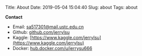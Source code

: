 Title: About 
Date: 2019-05-04 15:04:40
Slug: about
Tags: about 

**Contact**

- Email: sa517301@mail.ustc.edu.cn
- Github: [github.com/jerrylsu](https://github.com/jerrylsu)
- Kaggle: [https://www.kaggle.com/jerrylsu](https://www.kaggle.com/jerrylsu)
- Docker: [hub.docker.com/u/jerrysu666](https://hub.docker.com/u/jerrysu666)

